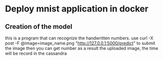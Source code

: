 Deploy mnist application in docker
====
Creation of the model
------
this is a program that can recognize the handwritten numbers.
use curl -X post -F @image=image_name.png "http://127.0.0.1:5000/predict" to submit the image
then you can get number as a result
the uploaded image, the time will be record in the cassandra
